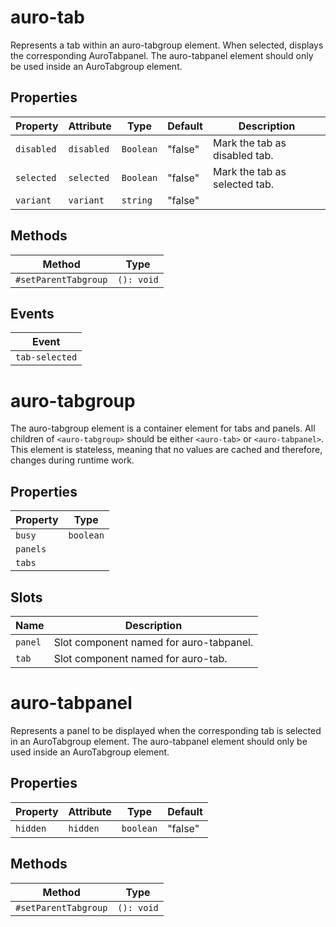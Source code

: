 # auro-tab

Represents a tab within an auro-tabgroup element. When selected, displays the corresponding AuroTabpanel.
The auro-tabpanel element should only be used inside an AuroTabgroup element.

## Properties

| Property   | Attribute  | Type      | Default | Description                   |
|------------|------------|-----------|---------|-------------------------------|
| `disabled` | `disabled` | `Boolean` | "false" | Mark the tab as disabled tab. |
| `selected` | `selected` | `Boolean` | "false" | Mark the tab as selected tab. |
| `variant`  | `variant`  | `string`  | "false" |                               |

## Methods

| Method               | Type       |
|----------------------|------------|
| `#setParentTabgroup` | `(): void` |

## Events

| Event          |
|----------------|
| `tab-selected` |


# auro-tabgroup

The auro-tabgroup element is a container element for tabs and panels.
All children of `<auro-tabgroup>` should be either `<auro-tab>` or
`<auro-tabpanel>`. This element is stateless, meaning that no values are
cached and therefore, changes during runtime work.

## Properties

| Property | Type      |
|----------|-----------|
| `busy`   | `boolean` |
| `panels` |           |
| `tabs`   |           |

## Slots

| Name    | Description                             |
|---------|-----------------------------------------|
| `panel` | Slot component named for auro-tabpanel. |
| `tab`   | Slot component named for auro-tab.      |


# auro-tabpanel

Represents a panel to be displayed when the corresponding tab is selected in an AuroTabgroup element.
The auro-tabpanel element should only be used inside an AuroTabgroup element.

## Properties

| Property | Attribute | Type      | Default |
|----------|-----------|-----------|---------|
| `hidden` | `hidden`  | `boolean` | "false" |

## Methods

| Method               | Type       |
|----------------------|------------|
| `#setParentTabgroup` | `(): void` |
